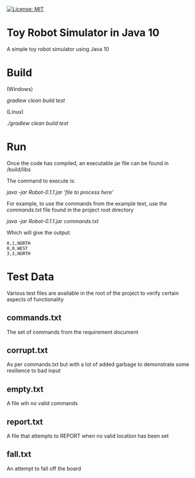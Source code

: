 [![License: MIT](https://img.shields.io/badge/license-MIT-brightgreen.svg)](https://opensource.org/licenses/MIT)

# Toy Robot Simulator in Java 10

A simple toy robot simulator using Java 10

# Build

(Windows)

*gradlew clean build test*

(Linux)

*./gradlew clean build test*


# Run

Once the code has compiled, an executable jar file can be found in /build/libs

The command to execute is:

*java -jar Robot-0.1.1.jar 'file to process here'*

For example, to use the commands from the example text, use the *commands.txt* file found in the project root directory

*java -jar Robot-0.1.1.jar commands.txt*

Which will give the output:

```
0,1,NORTH
0,0,WEST
3,3,NORTH
```


# Test Data

Various test files are available in the root of the project to verify certain aspects of functionality

## commands.txt

The set of commands from the requirement document

## corrupt.txt

As per commands.txt but with a lot of added garbage to demonstrate some resilience to bad input

## empty.txt

A file wih no valid commands

## report.txt

A file that attempts to REPORT when no valid location has been set

## fall.txt

An attempt to fall off the board







